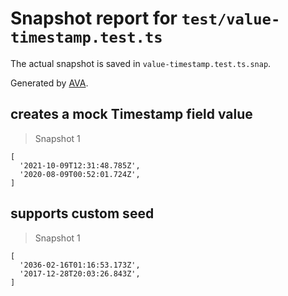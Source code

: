 # Snapshot report for `test/value-timestamp.test.ts`

The actual snapshot is saved in `value-timestamp.test.ts.snap`.

Generated by [AVA](https://avajs.dev).

## creates a mock Timestamp field value

> Snapshot 1

    [
      '2021-10-09T12:31:48.785Z',
      '2020-08-09T00:52:01.724Z',
    ]

## supports custom seed

> Snapshot 1

    [
      '2036-02-16T01:16:53.173Z',
      '2017-12-28T20:03:26.843Z',
    ]
